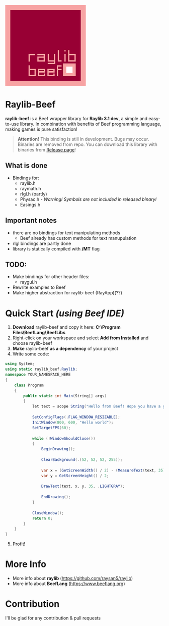 ![](img/raylib-beef-logo.png)
# Raylib-Beef
**raylib-beef** is a Beef wrapper library for **Raylib 3.1 dev**, a simple and easy-to-use library. In combination with benefits of Beef programming language, making games is pure satisfaction!

> **Attention!** This binding is still in development. Bugs may occur.
	Binaries are removed from repo. You can download this library with binaries from [Release page](https://github.com/M0n7y5/raylib-beef/releases)!

## What is done
- Bindings for:
    - raylib.h
    - raymath.h 
    - rlgl.h (partly)
	- Physac.h - *Warning! Symbols are not included in released binary!*
	- Easings.h

## Important notes
- there are no bindings for text manipulating methods
	- Beef already has custom methods for text manupulation
-  rlgl bindings are partly done
- library is statically compiled with **/MT** flag

## TODO:
- Make bindings for other header files:
    - raygui.h
- Rewrite examples to Beef
- Make higher abstraction for raylib-beef (RayApp)(??)


# Quick Start *(using Beef IDE)*
1. **Download** raylib-beef and copy it here: **C:\Program Files\BeefLang\BeefLibs**
2. Right-click on your workspace and select **Add from Installed** and choose raylib-beef
3. **Make** raylib-beef **as a dependency** of your project 
4. Write some code:
```csharp
using System;
using static raylib_beef.Raylib;
namespace YOUR_NAMESPACE_HERE
{
	class Program
	{
		public static int Main(String[] args)
		{
			let text = scope String("Hello from Beef! Hope you have a good day!");

			SetConfigFlags(.FLAG_WINDOW_RESIZABLE);
			InitWindow(800, 600, "Hello world");
			SetTargetFPS(60);

			while (!WindowShouldClose())
			{
				BeginDrawing();

				ClearBackground(.(52, 52, 52, 255));

				var x = (GetScreenWidth() / 2) - (MeasureText(text, 35) / 2);
				var y = GetScreenHeight() / 2;

				DrawText(text, x, y, 35, .LIGHTGRAY);

				EndDrawing();
			}

			CloseWindow();
			return 0;
		}
	}
}
```
5. Profit!

# More Info
- More info about **raylib** (https://github.com/raysan5/raylib)
- More info about **BeefLang** (https://www.beeflang.org)

# Contribution

I'll be glad for any contribution & pull requests
